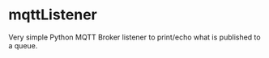 # mqttListener

Very simple Python MQTT Broker listener to print/echo what is published to a queue. 
